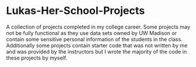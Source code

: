 # Lukas-Her-School-Projects
A collection of projects completed in my college career. Some projects may not be fully functional as they use data sets owned by UW Madison or contain some sensitive personal information of the students in the class. 
Additionally some projects contain starter code that was not written by me and was provided by the instructors but I wrote the majority of the code in these projects by myself.
